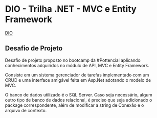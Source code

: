 # DIO - Trilha .NET - MVC e Entity Framework

[DIO](www.dio.me)

## Desafio de Projeto

Desafio de projeto proposto no bootcamp da #Pottencial aplicando conhecimentos adquiridos no módulo de API, MVC e Entity Framework.


Consiste em um sistema gerenciador de tarefas implementado com um CRUD e uma interface amigável feita em Asp.Net adotando o modelo de MVC.

O banco de dados utilizado é o SQL Server. Caso seja necessário, algum outro tipo de banco de dados relacional, é preciso que seja adicionado o package correspondente, além de modificar a string de Conexão e o arquivo de contexto.